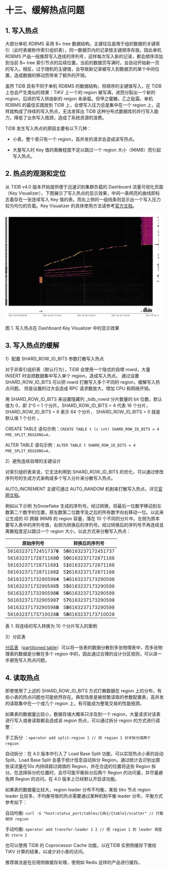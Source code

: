# 十三、缓解热点问题

## 1. 写入热点

大部分单机 RDBMS 采用 B+ tree 数据结构，主键往往是用于组织数据的关键索引（此时表被称作索引组织表），同一数据页内的记录按主键顺序存放。因此单机 RDBMS 产品一般推荐写入连续的序列号，这样每次写入新的记录，都会顺序添加到当前 B+ tree 索引节点的后续位置，当前的数据页写满时，会自动开始新一页的写入。相反，过于随机的主键值，会导致新记录被写入到数据页的某个中间位置，造成数据的移动而带来了额外的开销。

虽然 TiDB 具有不同于单机 RDBMS 的数据结构，但顺序的主键值写入，在 TiDB 上也会产生类似的效果：TiKV 上一个的 region 被写满，进而分裂出一个新的 region，后续的写入转由新的 reigon 来承载。但甲之蜜糖，乙之砒霜，单机 RDBMS 的最佳实践放到 TiDB 上，会使写入压力总是集中在一个 region 上，这样就构成了持续的写入热点，无法发挥出 TiDB 这种分布式数据库的并行写入能力，降低了业务写入瓶颈，造成了系统资源的浪费。

TiDB 发生写入热点的原因主要有以下几种：

- 小表，整个表只有一个 region，高并发的请求会造成读写热点。

- 大量写入时 Key 值的离散程度不足以跳过一个 region 大小（96MB）而引起写入热点。

## 2. 热点的观测和定位

从 TiDB v4.0 版本开始提供便于迅速识别集群负载的 Dashboard 流量可视化页面（Key Visualizer），下图展示了写入热点的显示效果，中间一条明亮的曲线即标志着存在一张连续写入 Key 值的表。而右上侧的一组线条则显示出一个写入压力较为均匀的负载。Key Visualizer 的具体使用方法请参考[官方文档](https://docs.pingcap.com/zh/tidb/stable/dashboard-key-visualizer)。

![热力图](../../media/hot_issue.png)

图 1. 写入热点在 Dashboard Key Visualizer 中的显示效果

## 3. 写入热点的缓解

1）配置 SHARD_ROW_ID_BITS 参数打散写入热点

对于非索引组织表（默认行为），TiDB 会使用一个隐式的自增 rowid，大量 INSERT 时会把数据集中写入单个 region，造成写入热点。 通过设置 SHARD_ROW_ID_BITS 可以把 rowid 打散写入多个不同的 region，缓解写入热点问题。 但是设置的过大会造成 RPC 请求数放大，增加 CPU 和网络开销。

用 SHARD_ROW_ID_BITS 来设置隐藏列 \_tidb_rowid 分片数量的 bit 位数，默认值为 0，即 2\^0 = 1 个分片。SHARD_ROW_ID_BITS = 4 代表 16 个分片， SHARD_ROW_ID_BITS = 6 表示 64 个分片， SHARD_ROW_ID_BITS = 0 就是默认值 1 个分片 。

CREATE TABLE 语句示例：`CREATE TABLE t (c int) SHARD_ROW_ID_BITS = 4 PRE_SPLIT_REGIONS=4;`

ALTER TABLE 语句示例：`ALTER TABLE t SHARD_ROW_ID_BITS = 4 PRE_SPLIT_REGIONS=4;`

2）避免连续自增的主键设计

对索引组织表来说，它无法利用到 SHARD_ROW_ID_BITS 的优化，可以通过修改序列号的生成方式来构成多个写入分片来分散写入热点。

AUTO_INCREMENT 主键可通过 AUTO_RANDOM 机制来打散写入热点，详见[官网文档](https://docs.pingcap.com/zh/tidb/v4.0/troubleshoot-hot-spot-issues#%E4%BD%BF%E7%94%A8-auto_random-%E5%A4%84%E7%90%86%E8%87%AA%E5%A2%9E%E4%B8%BB%E9%94%AE%E7%83%AD%E7%82%B9%E8%A1%A8)。

例如以下示例 为Snowflake 生成的序列号。经过转换，将最后一位数字移动到左数第二个数字的位置，原左数第二位数字及之后的所有数字向右移动一位。以此来让生成的 ID 跨越 96MB 的 region 容量，落在 10 个不同的分片中。左侧为原本要写入表中的序列号值，右侧为转换后的序列号。经过转换后的序列号不再连续且离散程度足以跳过一个 region 大小，以此方式来分散写入热点：

| 原始序列号             | 转换后的序列号         |
| ---------------------- | ---------------------- |
| 56163237172451737**6** | 5**6**6163237172451737 |
| 56163237172871168**0** | 5**0**6163237172871168 |
| 56163237172871168**1** | 5**1**6163237172871168 |
| 56163237172871168**2** | 5**2**6163237172871168 |
| 56163237173290598**4** | 5**4**6163237173290598 |
| 56163237173290598**5** | 5**5**6163237173290598 |
| 56163237173290598**6** | 5**6**6163237173290598 |
| 56163237173290598**7** | 5**7**6163237173290598 |
| 56163237173290598**8** | 5**8**6163237173290598 |
| 56163237173710028**8** | 5**8**6163237173710028 |

表 1. 将连续的写入转换为 10 个分片写入的案例

3）分区表

[分区表](https://docs.pingcap.com/zh/tidb/stable/partitioned-table#%E5%88%86%E5%8C%BA%E8%A1%A8)（[partitioned table](https://docs.pingcap.com/tidb/stable/partitioned-table)）可以将一张表的数据分散到多张物理表中，而多张物理表的数据是分散在多个 region 中的，因此通过合理的设计分区规则，可以进一步避免写入热点问题。

## 4. 读取热点

即使使用了上述的 SHARD_ROW_ID_BITS 方式打散数据在 region 上的分布，有些小表的热点问题也可能依然存在。典型场景是被频繁读取的参数配置表，高并发的读取集中在一个或几个 region 上，有可能成为整笔交易的性能瓶颈。

如果表的数据量比较小，数据存储大概率只涉及到一个 region，大量请求对该表进行写入或者读取都会造成该 region 热点，可以通过拆分
region 的方式进行调整：

手工拆分 ：`operator add split-region 1 // 将 region 1 对半拆分成两个 region`

自动拆分：在 4.0 版本中引入了 Load Base Split 功能，可以实现热点小表的自动 Split。Load Base Split 会基于统计信息自动拆分 Region。通过统计去识别出那些读流量在10s 内持续超过阈值的 Region，并在合适的位置将这些 Region 拆分。在选择拆分的位置时，会尽可能平衡拆分后两个 Region 的访问量，并尽量避免跨 Region 的访问。在 4.0 版本上已经默认开启该功能。

如果表的数据量比较大，region leader 分布不均衡，某些 tikv 节点 region leader 比较多，不均衡导致的热点需要通过某种机制平衡 leader 分布，平衡方式参考如下：

自动均衡: `curl -G "host:status_port/tables/{db}/{table}/scatter" // 打散相邻 region`

手动均衡: `operator add transfer-leader 1 2 // 把 region 1 的 leader 调度到 store 2`

也可以使用 TiDB 的 Coprocessor Cache 功能，以在TiDB 实例侧缓存下推给 TiKV 计算的结果，以减少对小表的访问。

推荐做法是在应用侧做缓存处理，使用如 Redis 这样的产品进行缓存。
